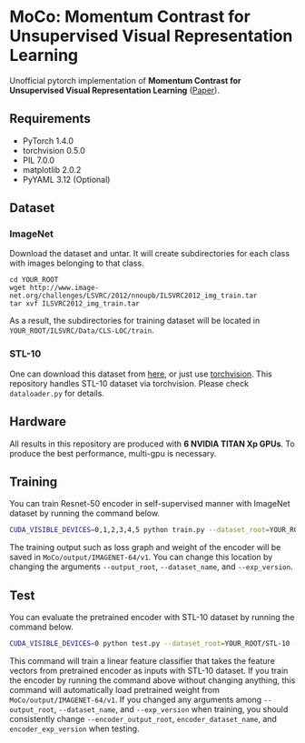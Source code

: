 # MoCo: Momentum Contrast for Unsupervised Visual Representation Learning
Unofficial pytorch implementation of __Momentum Contrast for Unsupervised Visual Representation Learning__ ([Paper](https://arxiv.org/abs/1911.05722)).  

## Requirements  
- PyTorch 1.4.0
- torchvision 0.5.0
- PIL 7.0.0
- matplotlib 2.0.2
- PyYAML 3.12 (Optional)  

## Dataset  
### ImageNet  
Download the dataset and untar. It will create subdirectories for each class with images belonging to that class.   
``` 
cd YOUR_ROOT  
wget http://www.image-net.org/challenges/LSVRC/2012/nnoupb/ILSVRC2012_img_train.tar  
tar xvf ILSVRC2012_img_train.tar  
```  
As a result, the subdirectories for training dataset will be located in ```YOUR_ROOT/ILSVRC/Data/CLS-LOC/train```.

### STL-10  
One can download this dataset from [here](http://ai.stanford.edu/~acoates/stl10/), or just use [torchvision](https://pytorch.org/docs/stable/torchvision/datasets.html). This repository handles STL-10 dataset via torchvision. Please check ```dataloader.py``` for details.

## Hardware  
All results in this repository are produced with __6 NVIDIA TITAN Xp GPUs__. To produce the best performance, multi-gpu is necessary.
  
## Training  
You can train Resnet-50 encoder in self-supervised manner with ImageNet dataset by running the command below.
```bash
CUDA_VISIBLE_DEVICES=0,1,2,3,4,5 python train.py --dataset_root=YOUR_ROOT/ILSVRC/Data/CLS-LOC/train --shuffle_bn --save_config 
```
The training output such as loss graph and weight of the encoder will be saved in ```MoCo/output/IMAGENET-64/v1```. You can change this location by changing the arguments ```--output_root```, ```--dataset_name```, and ```--exp_version```.

## Test  
You can evaluate the pretrained encoder with STL-10 dataset by running the command below.
```bash
CUDA_VISIBLE_DEVICES=0 python test.py --dataset_root=YOUR_ROOT/STL-10 --load_pretrained_epoch=100
```
This command will train a linear feature classifier that takes the feature vectors from pretrained encoder as inputs with STL-10 dataset. If you train the encoder by running the command above without changing anything, this command will automatically load pretrained weight from ```MoCo/output/IMAGENET-64/v1```. If you changed any arguments among ```--output_root```, ```--dataset_name```, and ```--exp_version``` when training, you should consistently change ```--encoder_output_root```, ```encoder_dataset_name```, and ```encoder_exp_version``` when testing.


